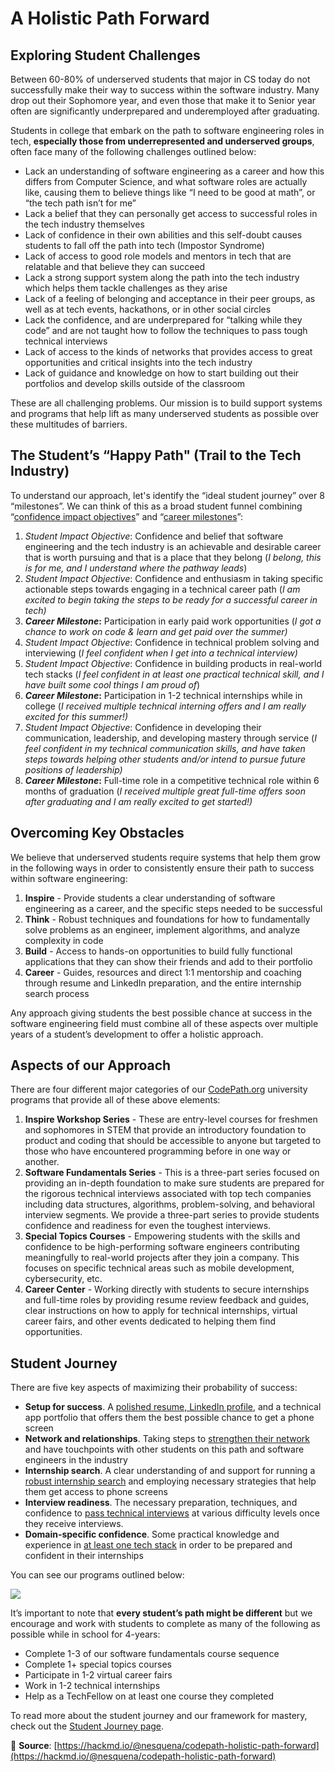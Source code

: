 # A Holistic Path Forward

## Exploring Student Challenges

Between 60-80% of underserved students that major in CS today do not successfully make their way to success within the software industry. Many drop out their Sophomore year, and even those that make it to Senior year often are significantly underprepared and underemployed after graduating.

Students in college that embark on the path to software engineering roles in tech, **especially those from underrepresented and underserved groups**, often face many of the following challenges outlined below:

* Lack an understanding of software engineering as a career and how this differs from Computer Science, and what software roles are actually like, causing them to believe things like “I need to be good at math”, or “the tech path isn’t for me”
* Lack a belief that they can personally get access to successful roles in the tech industry themselves
* Lack of confidence in their own abilities and this self-doubt causes students to fall off the path into tech \(Impostor Syndrome\)
* Lack of access to good role models and mentors in tech that are relatable and that believe they can succeed
* Lack a strong support system along the path into the tech industry which helps them tackle challenges as they arise
* Lack of a feeling of belonging and acceptance in their peer groups, as well as at tech events, hackathons, or in other social circles
* Lack the confidence, and are underprepared for “talking while they code” and are not taught how to follow the techniques to pass tough technical interviews
* Lack of access to the kinds of networks that provides access to great opportunities and critical insights into the tech industry
* Lack of guidance and knowledge on how to start building out their portfolios and develop skills outside of the classroom

These are all challenging problems. Our mission is to build support systems and programs that help lift as many underserved students as possible over these multitudes of barriers.

## The Student’s “Happy Path" \(Trail to the Tech Industry\)

To understand our approach, let's identify the “ideal student journey” over 8 “milestones”. We can think of this as a broad student funnel combining “[confidence impact objectives](student-impact.md)” and “[career milestones](student-journey.md)”:

1. _Student Impact Objective_: Confidence and belief that software engineering and the tech industry is an achievable and desirable career that is worth pursuing and that is a place that they belong \(_I belong, this is for me, and I understand where the pathway leads_\)
2. _Student Impact Objective_: Confidence and enthusiasm in taking specific actionable steps towards engaging in a technical career path \(_I am excited to begin taking the steps to be ready for a successful career in tech\)_
3. _**Career Milestone**_**:** Participation in early paid work opportunities \(_I got a chance to work on code & learn and get paid over the summer\)_
4. _Student Impact Objective_: Confidence in technical problem solving and interviewing \(_I feel confident when I get into a technical interview\)_
5. _Student Impact Objective_: Confidence in building products in real-world tech stacks \(_I feel confident in at least one practical technical skill, and I have built some cool things I am proud of_\)
6. _**Career Milestone**_**:** Participation in 1-2 technical internships while in college \(_I received multiple technical interning offers and I am really excited for this summer!\)_
7. _Student Impact Objective_: Confidence in developing their communication, leadership, and developing mastery through service \(_I feel confident in my technical communication skills, and have taken steps towards helping other students and/or intend to pursue future positions of leadership\)_
8. _**Career Milestone**_**:** Full-time role in a competitive technical role within 6 months of graduation \(_I received multiple great full-time offers soon after graduating and I am really excited to get started!\)_

## Overcoming Key Obstacles

We believe that underserved students require systems that help them grow in the following ways in order to consistently ensure their path to success within software engineering:

1. **Inspire** - Provide students a clear understanding of software engineering as a career, and the specific steps needed to be successful
2. **Think** - Robust techniques and foundations for how to fundamentally solve problems as an engineer, implement algorithms, and analyze complexity in code
3. **Build** - Access to hands-on opportunities to build fully functional applications that they can show their friends and add to their portfolio
4. **Career** - Guides, resources and direct 1:1 mentorship and coaching through resume and LinkedIn preparation, and the entire internship search process

Any approach giving students the best possible chance at success in the software engineering field must combine all of these aspects over multiple years of a student’s development to offer a holistic approach.

## Aspects of our Approach

There are four different major categories of our [CodePath.org](http://codepath.org/) university programs that provide all of these above elements:

1. **Inspire Workshop Series** - These are entry-level courses for freshmen and sophomores in STEM that provide an introductory foundation to product and coding that should be accessible to anyone but targeted to those who have encountered programming before in one way or another.
2. **Software Fundamentals Series** - This is a three-part series focused on providing an in-depth foundation to make sure students are prepared for the rigorous technical interviews associated with top tech companies including data structures, algorithms, problem-solving, and behavioral interview segments. We provide a three-part series to provide students confidence and readiness for even the toughest interviews.
3. **Special Topics Courses** - Empowering students with the skills and confidence to be high-performing software engineers contributing meaningfully to real-world projects after they join a company. This focuses on specific technical areas such as mobile development, cybersecurity, etc.
4. **Career Center** - Working directly with students to secure internships and full-time roles by providing resume review feedback and guides, clear instructions on how to apply for technical internships, virtual career fairs, and other events dedicated to helping them find opportunities.

## Student Journey

There are five key aspects of maximizing their probability of success:

* **Setup for success**. A [polished resume, LinkedIn profile](https://books.codepath.org/student-handbook/internship-search/student-resume-guide), and a technical app portfolio that offers them the best possible chance to get a phone screen
* **Network and relationships**. Taking steps to [strengthen their network](https://books.codepath.org/student-handbook/internship-search/the-art-of-the-follow-up) and have touchpoints with other students on this path and software engineers in the industry
* **Internship search**. A clear understanding of and support for running a [robust internship search](https://medium.com/@seaon/3-step-guide-to-nail-your-internship-search-82ed58f7f6a) and employing necessary strategies that help them get access to phone screens
* **Interview readiness**. The necessary preparation, techniques, and confidence to [pass technical interviews](https://books.codepath.org/student-handbook/technical-interviewing/technical-interviewing-guide) at various difficulty levels once they receive interviews.
* **Domain-specific confidence**. Some practical knowledge and experience in [at least one tech stack](https://books.codepath.org/student-handbook/software-engineering/software-career-tracks) in order to be prepared and confident in their internships

You can see our programs outlined below:

![](https://i.imgur.com/2ARdapX.png)

It’s important to note that **every student’s path might be different** but we encourage and work with students to complete as many of the following as possible while in school for 4-years:

* Complete 1-3 of our software fundamentals course sequence
* Complete 1+ special topics courses
* Participate in 1-2 virtual career fairs
* Work in 1-2 technical internships
* Help as a TechFellow on at least one course they completed

To read more about the student journey and our framework for mastery, check out the [Student Journey page](student-journey.md).

📖 **Source**: [https://hackmd.io/@nesquena/codepath-holistic-path-forward](https://hackmd.io/@nesquena/codepath-holistic-path-forward)

